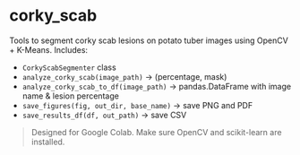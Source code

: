 
# corky_scab

Tools to segment corky scab lesions on potato tuber images using OpenCV + K-Means.
Includes:
- `CorkyScabSegmenter` class
- `analyze_corky_scab(image_path)` -> (percentage, mask)
- `analyze_corky_scab_to_df(image_path)` -> pandas.DataFrame with image name & lesion percentage
- `save_figures(fig, out_dir, base_name)` -> save PNG and PDF
- `save_results_df(df, out_path)` -> save CSV

> Designed for Google Colab. Make sure OpenCV and scikit-learn are installed.
